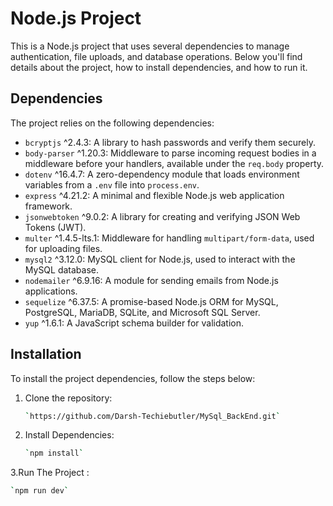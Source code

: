 # Node.js Project

This is a Node.js project that uses several dependencies to manage authentication, file uploads, and database operations. Below you'll find details about the project, how to install dependencies, and how to run it.

## Dependencies

The project relies on the following dependencies:

- `bcryptjs` ^2.4.3: A library to hash passwords and verify them securely.
- `body-parser` ^1.20.3: Middleware to parse incoming request bodies in a middleware before your handlers, available under the `req.body` property.
- `dotenv` ^16.4.7: A zero-dependency module that loads environment variables from a `.env` file into `process.env`.
- `express` ^4.21.2: A minimal and flexible Node.js web application framework.
- `jsonwebtoken` ^9.0.2: A library for creating and verifying JSON Web Tokens (JWT).
- `multer` ^1.4.5-lts.1: Middleware for handling `multipart/form-data`, used for uploading files.
- `mysql2` ^3.12.0: MySQL client for Node.js, used to interact with the MySQL database.
- `nodemailer` ^6.9.16: A module for sending emails from Node.js applications.
- `sequelize` ^6.37.5: A promise-based Node.js ORM for MySQL, PostgreSQL, MariaDB, SQLite, and Microsoft SQL Server.
- `yup` ^1.6.1: A JavaScript schema builder for validation.

## Installation

To install the project dependencies, follow the steps below:

1. Clone the repository:
   ```bash
   `https://github.com/Darsh-Techiebutler/MySql_BackEnd.git`

2. Install Dependencies:
   ```bash
   `npm install`

3.Run The Project :
   ```bash
  `npm run dev`
